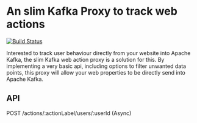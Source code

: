 # An slim Kafka Proxy to track web actions

[![Build Status](https://travis-ci.org/purbon/slim-kafka-webaction-proxy.svg?branch=master)](https://travis-ci.org/purbon/slim-kafka-webaction-proxy)

Interested to track user behaviour directly from your website into Apache Kafka, the slim Kafka web action proxy is a solution for this.
By implementing a very basic api, including options to filter unwanted data points, this proxy will
allow your web properties to be directly send into Apache Kafka.

## API
POST /actions/:actionLabel/users/:userId (Async)